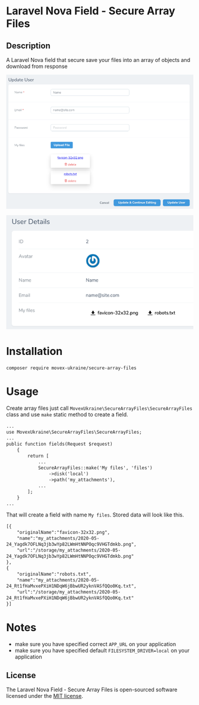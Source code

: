 # Laravel Nova Field - Secure Array Files

## Description

A Laravel Nova field that secure save your files into an array of objects and download from response

<p align="center">
  <img src="img/SecureArrayFiles_Edit.png" alt="SecureArrayFiles_Edit.png"/>
</p>
<p align="center">
  <img src="img/SecureArrayFiles_Details.png" alt="SecureArrayFiles_Details.png"/>
</p>

# Installation
```
composer require movex-ukraine/secure-array-files
```

# Usage
Create array files just call `MovexUkraine\SecureArrayFiles\SecureArrayFiles` class and use `make` static method to create a field.
```
...
use MovexUkraine\SecureArrayFiles\SecureArrayFiles;
...
public function fields(Request $request)
    {
        return [
            ...
            SecureArrayFiles::make('My files', 'files')
                ->disk('local')
                ->path('my_attachments'),
            ...
        ];
    }
...
```
That will create a field with name `My files`. Stored data will look like this.
```
[{
    "originalName":"favicon-32x32.png",
    "name":"my_attachments/2020-05-24_Yagdk7OFLNq3jb3wYp82LWmHtNNPOqc9VHGTdmkb.png",
    "url":"/storage/my_attachments/2020-05-24_Yagdk7OFLNq3jb3wYp82LWmHtNNPOqc9VHGTdmkb.png"
},
{
    "originalName":"robots.txt",
    "name":"my_attachments/2020-05-24_Rt1fHaMvxePXiH1NDqW6jBbwUR2yknVASfQQo0Kq.txt",
    "url":"/storage/my_attachments/2020-05-24_Rt1fHaMvxePXiH1NDqW6jBbwUR2yknVASfQQo0Kq.txt"
}]
```

# Notes
- make sure you have specified correct `APP_URL` on your application
- make sure you have specified default `FILESYSTEM_DRIVER=local` on your application

## License

The Laravel Nova Field - Secure Array Files is open-sourced software licensed under the [MIT license](https://opensource.org/licenses/MIT).

